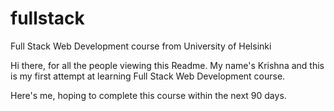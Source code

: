 # fullstack
Full Stack Web Development course from University of Helsinki

Hi there, for all the people viewing this Readme.
My name's Krishna and this is my first attempt at learning Full Stack Web Development course.

Here's me, hoping to complete this course within the next 90 days.
